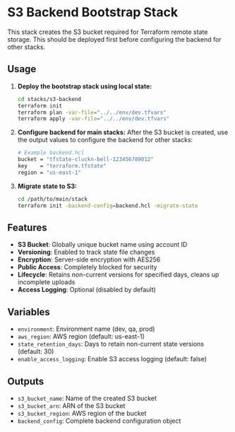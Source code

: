# S3 Backend Bootstrap Stack

This stack creates the S3 bucket required for Terraform remote state storage. This should be deployed first before configuring the backend for other stacks.

## Usage

1. **Deploy the bootstrap stack using local state:**
   ```bash
   cd stacks/s3-backend
   terraform init
   terraform plan -var-file="../../env/dev.tfvars"
   terraform apply -var-file="../../env/dev.tfvars"
   ```

2. **Configure backend for main stacks:**
   After the S3 bucket is created, use the output values to configure the backend for other stacks:
   ```bash
   # Example backend.hcl
   bucket = "tfstate-cluckn-bell-123456789012"
   key    = "terraform.tfstate"
   region = "us-east-1"
   ```

3. **Migrate state to S3:**
   ```bash
   cd /path/to/main/stack
   terraform init -backend-config=backend.hcl -migrate-state
   ```

## Features

- **S3 Bucket**: Globally unique bucket name using account ID
- **Versioning**: Enabled to track state file changes
- **Encryption**: Server-side encryption with AES256
- **Public Access**: Completely blocked for security
- **Lifecycle**: Retains non-current versions for specified days, cleans up incomplete uploads
- **Access Logging**: Optional (disabled by default)

## Variables

- `environment`: Environment name (dev, qa, prod)
- `aws_region`: AWS region (default: us-east-1)
- `state_retention_days`: Days to retain non-current state versions (default: 30)
- `enable_access_logging`: Enable S3 access logging (default: false)

## Outputs

- `s3_bucket_name`: Name of the created S3 bucket
- `s3_bucket_arn`: ARN of the S3 bucket
- `s3_bucket_region`: AWS region of the bucket
- `backend_config`: Complete backend configuration object